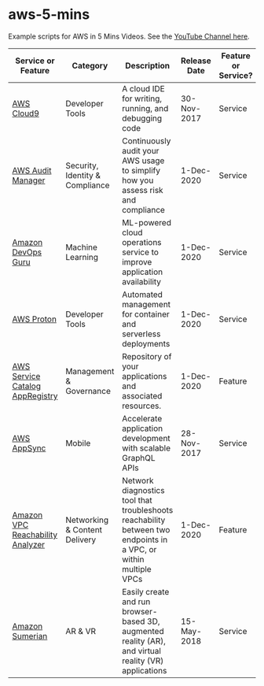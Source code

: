 # aws-5-mins
Example scripts for AWS in 5 Mins Videos. See the [YouTube Channel here](https://www.youtube.com/channel/UCT2APKG-FGwdZU3TNtJWZPw).

Service or Feature | Category | Description | Release Date | Feature or Service? | 5 Min Video
---------- | ------------ | ------------ | ---------- | ------------ | ------------
[AWS Cloud9](./cloud9) | Developer Tools | A cloud IDE for writing, running, and debugging code | 30-Nov-2017 | Service | [2-Feb-2021](https://youtu.be/ZTPgkD7_0Mk)
[AWS Audit Manager](./audit-manager) | Security, Identity & Compliance | Continuously audit your AWS usage to simplify how you assess risk and compliance | 1-Dec-2020 | Service | 4-Feb-2021
[Amazon DevOps Guru](./devops-guru) | Machine Learning | ML-powered cloud operations service to improve application availability | 1-Dec-2020 | Service | 9-Feb-2021
[AWS Proton](./proton) | Developer Tools | Automated management for container and serverless deployments | 1-Dec-2020 | Service | 11-Feb-2021
[AWS Service Catalog AppRegistry](./appregistry) | Management & Governance | Repository of your applications and associated resources. | 1-Dec-2020 | Feature | 16-Feb-2021
[AWS AppSync](./appsync) | Mobile | Accelerate application development with scalable GraphQL APIs | 28-Nov-2017 | Service | 18-Feb-2021
[Amazon VPC Reachability Analyzer](./vpc-reachability) | Networking & Content Delivery | Network diagnostics tool that troubleshoots reachability between two endpoints in a VPC, or within multiple VPCs | 1-Dec-2020 | Feature | 23-Feb-2021
[Amazon Sumerian](./sumerian) | AR & VR | Easily create and run browser-based 3D, augmented reality (AR), and virtual reality (VR) applications | 15-May-2018 | Service | 25-Feb-2021